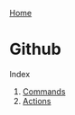 [Home](../index.md)
# Github 

Index  

1. [Commands](./commands.md)
2. [Actions](./actions/index.md)